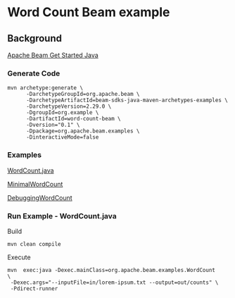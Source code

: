 # Word Count Beam example
## Background
[Apache Beam Get Started Java](https://beam.apache.org/get-started/quickstart-java/)

### Generate Code
```shell
mvn archetype:generate \
      -DarchetypeGroupId=org.apache.beam \
      -DarchetypeArtifactId=beam-sdks-java-maven-archetypes-examples \
      -DarchetypeVersion=2.29.0 \
      -DgroupId=org.example \
      -DartifactId=word-count-beam \
      -Dversion="0.1" \
      -Dpackage=org.apache.beam.examples \
      -DinteractiveMode=false
```
### Examples
[WordCount.java](./src/main/java/org/apache/beam/examples/WordCount.java)

[MinimalWordCount](src/main/java/org/apache/beam/examples/MinimalWordCount.java)

[DebuggingWordCount](src/main/java/org/apache/beam/examples/DebuggingWordCount.java)

### Run Example - WordCount.java

Build
```shell
mvn clean compile
```

Execute
```shell
mvn  exec:java -Dexec.mainClass=org.apache.beam.examples.WordCount     \
 -Dexec.args="--inputFile=in/lorem-ipsum.txt --output=out/counts" \
 -Pdirect-runner
```